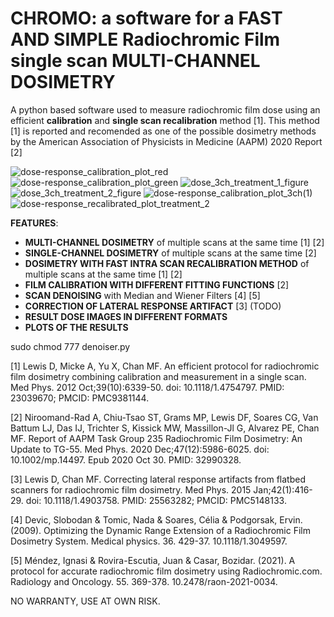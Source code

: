 # CHROMO: a software for a FAST AND SIMPLE Radiochromic Film single scan MULTI-CHANNEL DOSIMETRY

A python based software used to measure radiochromic film dose using an efficient **calibration** and **single scan recalibration** method [1]. This method [1] is reported and recomended as one of the possible dosimetry methods by the American Association of Physicists in Medicine (AAPM) 2020 Report [2]

![dose-response_calibration_plot_red](https://user-images.githubusercontent.com/37676343/191227455-aba872ef-43cf-4fc7-ad5e-0ad860e37411.png)
![dose-response_calibration_plot_green](https://user-images.githubusercontent.com/37676343/191227313-f72668c1-4ca2-4127-b2cd-e294b1c500bd.png)
![dose_3ch_treatment_1_figure](https://user-images.githubusercontent.com/37676343/190628150-f0b8dfe2-b822-4ce6-9236-46927fa47b77.png)
![dose_3ch_treatment_2_figure](https://user-images.githubusercontent.com/37676343/190628154-678fc275-1263-4095-b27c-98fac5691747.png)
![dose-response_calibration_plot_3ch(1)](https://user-images.githubusercontent.com/37676343/191226861-a331e1ea-7804-404c-9c58-ba43f3944332.png)
![dose-response_recalibrated_plot_treatment_2](https://user-images.githubusercontent.com/37676343/191227612-cddfd84e-67dc-4c22-9c22-806d8f53333f.png)

**FEATURES**:

- **MULTI-CHANNEL DOSIMETRY** of multiple scans at the same time [1] [2] 
- **SINGLE-CHANNEL DOSIMETRY** of multiple scans at the same time [2]
- **DOSIMETRY WITH FAST INTRA SCAN RECALIBRATION METHOD** of multiple scans at the same time [1] [2]
- **FILM CALIBRATION WITH DIFFERENT FITTING FUNCTIONS** [2] 
- **SCAN DENOISING** with Median and Wiener Filters [4] [5]
- **CORRECTION OF LATERAL RESPONSE ARTIFACT** [3] (TODO)
- **RESULT DOSE IMAGES IN DIFFERENT FORMATS**
- **PLOTS OF THE RESULTS**

sudo chmod 777 denoiser.py

[1] Lewis D, Micke A, Yu X, Chan MF. An efficient protocol for radiochromic film dosimetry combining calibration and measurement in a single scan. Med Phys. 2012 Oct;39(10):6339-50. doi: 10.1118/1.4754797. PMID: 23039670; PMCID: PMC9381144.

[2] Niroomand-Rad A, Chiu-Tsao ST, Grams MP, Lewis DF, Soares CG, Van Battum LJ, Das IJ, Trichter S, Kissick MW, Massillon-Jl G, Alvarez PE, Chan MF. Report of AAPM Task Group 235 Radiochromic Film Dosimetry: An Update to TG-55. Med Phys. 2020 Dec;47(12):5986-6025. doi: 10.1002/mp.14497. Epub 2020 Oct 30. PMID: 32990328.

[3] Lewis D, Chan MF. Correcting lateral response artifacts from flatbed scanners for radiochromic film dosimetry. Med Phys. 2015 Jan;42(1):416-29. doi: 10.1118/1.4903758. PMID: 25563282; PMCID: PMC5148133.

[4] Devic, Slobodan & Tomic, Nada & Soares, Célia & Podgorsak, Ervin. (2009). Optimizing the Dynamic Range Extension of a Radiochromic Film Dosimetry System. Medical physics. 36. 429-37. 10.1118/1.3049597. 

[5] Méndez, Ignasi & Rovira-Escutia, Juan & Casar, Bozidar. (2021). A protocol for accurate radiochromic film dosimetry using Radiochromic.com. Radiology and Oncology. 55. 369-378. 10.2478/raon-2021-0034. 

NO WARRANTY, USE AT OWN RISK.

